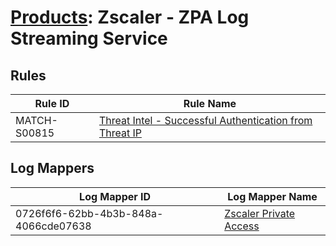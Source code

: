 # [Products](README.md): Zscaler - ZPA Log Streaming Service

## Rules

|Rule ID|Rule Name|
|----|----|
|MATCH-S00815|[Threat Intel - Successful Authentication from Threat IP](../rules/MATCH-S00815.md)|


## Log Mappers

|Log Mapper ID|Log Mapper Name|
|----|----|
|0726f6f6-62bb-4b3b-848a-4066cde07638|[Zscaler Private Access](../mappings/0726f6f6-62bb-4b3b-848a-4066cde07638.md)|



